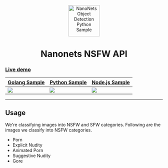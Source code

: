 <div align="center">
  <a href="https://nanonets.com/objectdetection/">
    <img src="https://nanonets.com/logo.png" alt="NanoNets Object Detection Python Sample" width="100"/>
    </a>
</div>

<h1 align="center">Nanonets NSFW API</h1>

<a href="https://nanonets.com/content-moderation-api/"> <h3>Live demo</h3> </a>

| [Golang Sample](https://repl.it/@RushabhNagda/go-example-url) | [Python Sample](https://repl.it/@RushabhNagda/go-example-url)| [Node.js Sample](https://repl.it/@RushabhNagda/go-example-url) |
| -------------------------- |--------------------------|--------------------------|
| [![](https://www.hugopicado.com/assets/golang.png)](https://github.com/NanoNets/object-detection-sample-golang) | [![](http://kata.coderdojo.com/images/thumb/e/ea/Python_logo.png/100px-Python_logo.png)](https://github.com/NanoNets/object-detection-sample-python) | [![](https://s3.amazonaws.com/openshift-hub/production/quickstarts/243/nodejs_custom.png?1456926624)](https://github.com/NanoNets/object-detection-sample-nodejs) |

** **

## Usage



We're classifying images into NSFW and SFW categories.
Following are the images we classify into NSFW categories.
* Porn
* Explicit Nudity
* Animated Porn
* Suggestive Nudity
* Gore
